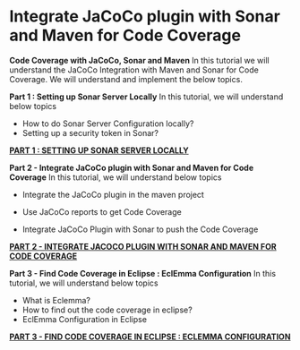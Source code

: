 # Integrate JaCoCo plugin with Sonar and Maven for Code Coverage

**Code Coverage with JaCoCo, Sonar and Maven**
In this tutorial we will understand the JaCoCo Integration with Maven and Sonar for Code Coverage. We will understand and implement the below topics.

**Part 1 : Setting up Sonar Server Locally**
In this tutorial, we will understand below topics
 - How to do Sonar Server Configuration locally?
 - Setting up a security token in Sonar?
 
 [**PART 1 : SETTING UP SONAR SERVER LOCALLY**](https://onlyfullstack.blogspot.com/2019/02/setting-up-sonar-server-locally.html)


**Part 2 - Integrate JaCoCo plugin with Sonar and Maven for Code Coverage**
In this tutorial, we will understand below topics
- Integrate the JaCoCo plugin in the maven project
 - Use JaCoCo reports to get Code Coverage

 - Integrate JaCoCo Plugin with Sonar to push the Code Coverage

[**PART 2 - INTEGRATE JACOCO PLUGIN WITH SONAR AND MAVEN FOR CODE COVERAGE**](https://onlyfullstack.blogspot.com/2019/02/integrate-jacoco-plugin-with-sonar-and-maven.html)

**Part 3 - Find Code Coverage in Eclipse : EclEmma Configuration**
In this tutorial, we will understand below topics
- What is Eclemma?
- How to find out the code coverage in eclipse?
- EclEmma Configuration in Eclipse

[**PART 3 - FIND CODE COVERAGE IN ECLIPSE : ECLEMMA CONFIGURATION**](https://onlyfullstack.blogspot.com/2019/02/find-code-coverage-in-eclipse-eclemma.html)
